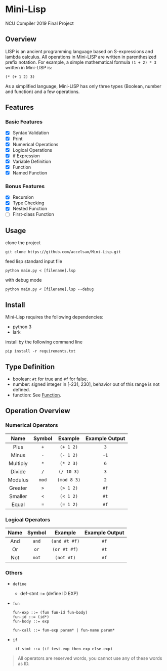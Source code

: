 # Mini-Lisp
NCU Compiler 2019 Final Project

## Overview

LISP is an ancient programming language based on S-expressions and lambda calculus. All operations in Mini-LISP are written in parenthesized prefix notation. For example, a simple mathematical formula `(1 + 2) * 3` written in Mini-LISP is:
``` 
(* (+ 1 2) 3)
```
As a simplified language, Mini-LISP has only three types (Boolean, number and function) and a few operations.

## Features

### Basic Features

* [x] Syntax Validation
* [x] Print
* [x] Numerical Operations
* [x] Logical Operations
* [x] if Expression
* [x] Variable Definition
* [x] Function
* [x] Named Function

### Bonus Features

* [X] Recursion
* [X] Type Checking
* [X] Nested Function
* [ ] First-class Function

## Usage

clone the project
``` 
git clone https://github.com/accelsao/Mini-Lisp.git
```
feed lisp standard input file
```
python main.py < [filename].lsp
```
with debug mode
```
python main.py < [filename].lsp --debug
```

## Install
Mini-Lisp requires the following dependencies:
* python 3
* lark 

install by the following command line
```
pip install -r requirements.txt
```

## Type Definition

* boolean: `#t` for true and `#f` for false.
* number: signed integer in [-231, 230], behavior out of this range is not defined.
* function: See [Function](#function).

## Operation Overview

### Numerical Operators

|   Name   | Symbol |   Example   | Example Output |
|:--------:|:------:|:-----------:|:--------------:|
|   Plus   |   `+`  |  `(+ 1 2)`  |       `3`      |
|   Minus  |   `-`  |  `(- 1 2)`  |      `-1`      |
| Multiply |   `*`  |  `(* 2 3)`  |       `6`      |
|  Divide  |   `/`  |  `(/ 10 3)` |       `3`      |
|  Modulus |  `mod` | `(mod 8 3)` |       `2`      |
|  Greater |   `>`  |  `(> 1 2)`  |      `#f`      |
|  Smaller |   `<`  |  `(< 1 2)`  |      `#t`      |
|   Equal  |   `=`  |  `(= 1 2)`  |      `#f`      |

### Logical Operators

| Name | Symbol |    Example    | Example Output |
|:----:|:------:|:-------------:|:--------------:|
|  And |  `and` | `(and #t #f)` |      `#f`      |
|  Or  |  `or`  |  `(or #t #f)` |      `#t`      |
|  Not |  `not` |   `(not #t)`  |      `#f`      |

### Others

* `define`
    * def-stmt ::= (define ID EXP)
* `fun`
  ```bazaar
  fun-exp ::= (fun fun-id fun-body)
  fun-id ::= (id*)
  fun-body ::= exp  
  
  fun-call ::= fun-exp param* | fun-name param*
  ```

* `if`
    ```bazaar
     if-stmt ::= (if test-exp then-exp else-exp)
    ``` 

> All operators are reserved words, you cannot use any of these words as ID.

 